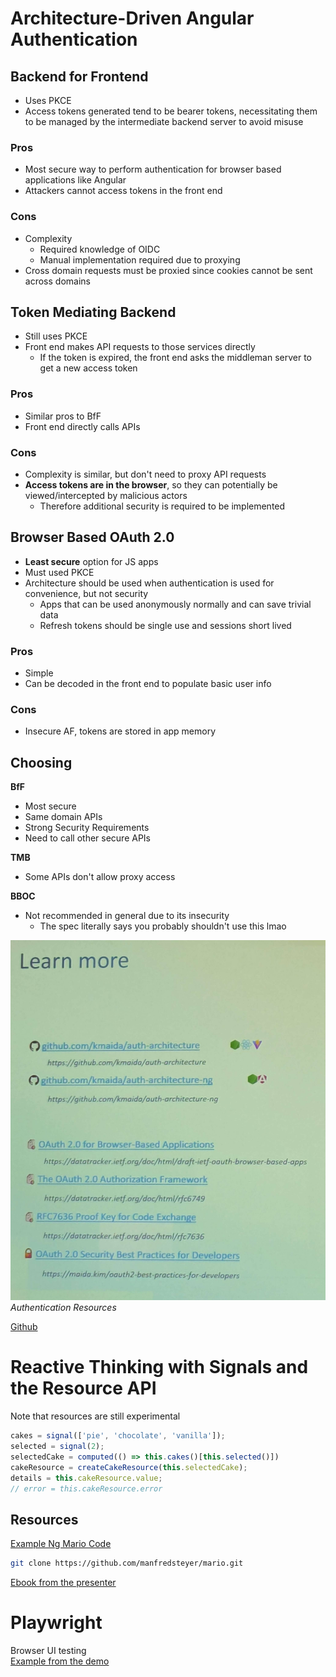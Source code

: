 # Architecture-Driven Angular Authentication

## Backend for Frontend
- Uses PKCE 
- Access tokens generated tend to be bearer tokens, necessitating them to be managed by the intermediate backend server to avoid misuse

### Pros
- Most secure way to perform authentication for browser based applications like Angular
- Attackers cannot access tokens in the front end 

### Cons
- Complexity
  - Required knowledge of OIDC
  - Manual implementation required due to proxying  
- Cross domain requests must be proxied since cookies cannot be sent across domains

## Token Mediating Backend
- Still uses PKCE  
- Front end makes API requests to those services directly 
  - If the token is expired, the front end asks the middleman server to get a new access token 


### Pros
- Similar pros to BfF 
- Front end directly calls APIs 

### Cons 
- Complexity is similar, but don't need to proxy API requests
- **Access tokens are in the browser**, so they can potentially be viewed/intercepted by malicious actors 
  - Therefore additional security is required to be implemented

## Browser Based OAuth 2.0
- **Least secure** option for JS apps
- Must used PKCE
- Architecture should be used when authentication is used for convenience, but not security
  - Apps that can be used anonymously normally and can save trivial data
  - Refresh tokens should be single use and sessions short lived

### Pros 
- Simple
- Can be decoded in the front end to populate basic user info

### Cons
- Insecure AF, tokens are stored in app memory

## Choosing 

**BfF**
- Most secure
- Same domain APIs
- Strong Security Requirements
- Need to call other secure APIs

**TMB**
- Some APIs don't allow proxy access

**BBOC**
- Not recommended in general due to its insecurity 
  - The spec literally says you probably shouldn't use this lmao

![Resources](resources/01_auth-resources.png)
*Authentication Resources*

[Github](https://github.com/kmaida/auth-architecture-ng)

# Reactive Thinking with Signals and the Resource API 
Note that resources are still experimental 

``` typescript
cakes = signal(['pie', 'chocolate', 'vanilla']);
selected = signal(2);
selectedCake = computed(() => this.cakes()[this.selected()])
cakeResource = createCakeResource(this.selectedCake);
details = this.cakeResource.value;
// error = this.cakeResource.error
```

## Resources 
[Example Ng Mario Code](https://github.com/manfredsteyer/mario) 
 
``` bash
git clone https://github.com/manfredsteyer/mario.git
```

[Ebook from the presenter](angulararchitects.io/modern)

# Playwright

Browser UI testing<br>
[Example from the demo](https://testronaut.dev/)

